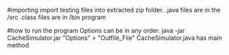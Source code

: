 #importing
import testing files into extracted zip folder.
.java files are in the /src
.class files are in /bin program 

#how to run the program
Options can be in any order.
java -jar CacheSimulator.jar
"Options" > "Outfile_File" CacheSimulator.java has main method
